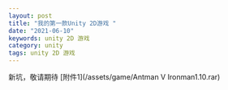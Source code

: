 ```yaml
---
layout: post
title: "我的第一款Unity 2D游戏 "
date: "2021-06-10"
keywords: unity 2D 游戏
category: unity
tags: unity 2D 游戏
---
```


新坑，敬请期待
[附件1](/assets/game/Antman V Ironman1.10.rar)